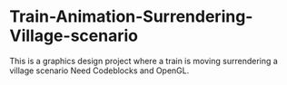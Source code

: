 # Train-Animation-Surrendering-Village-scenario
This is a graphics design project where a train is moving surrendering a village scenario
Need Codeblocks and OpenGL.
